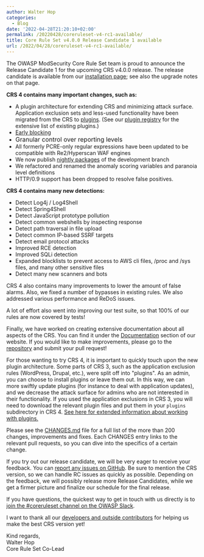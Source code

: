 ```yaml
---
author: Walter Hop
categories:
  - Blog
date: '2022-04-28T21:20:10+02:00'
permalink: /20220428/coreruleset-v4-rc1-available/
title: Core Rule Set v4.0.0 Release Candidate 1 available
url: /2022/04/28/coreruleset-v4-rc1-available/
---
```



The OWASP ModSecurity Core Rule Set team is proud to announce the Release Candidate 1 for the upcoming CRS v4.0.0 release. The release candidate is available from our [installation page](https://coreruleset.org/installation/); see also the upgrade notes on that page.

**CRS 4 contains many important changes, such as:**

- A plugin architecture for extending CRS and minimizing attack surface. Application exclusion sets and less-used functionality have been migrated from the CRS to [plugins](https://coreruleset.org/docs/concepts/plugins/). (See our [plugin registry](https://github.com/coreruleset/plugin-registry) for the extensive list of existing plugins.)
- [Early blocking](https://coreruleset.org/20220302/the-case-for-early-blocking/)
- <span style="color: var(--ast-global-color-3); font-size: 1rem;">Granular control over reporting levels</span>
- All formerly PCRE-only regular expressions have been updated to be compatible with Re2/Hyperscan WAF engines
- We now publish [nightly packages](https://github.com/coreruleset/coreruleset/releases) of the development branch
- We refactored and renamed the anomaly scoring variables and paranoia level definitions
- HTTP/0.9 support has been dropped to resolve false positives.

**CRS 4 contains many new detections:**

- Detect Log4j / Log4Shell
- Detect Spring4Shell
- Detect JavaScript prototype pollution
- Detect common webshells by inspecting response
- Detect path traversal in file upload
- Detect common IP-based SSRF targets
- Detect email protocol attacks
- Improved RCE detection
- Improved SQLi detection
- Expanded blocklists to prevent access to AWS cli files, /proc and /sys files, and many other sensitive files
- Detect many new scanners and bots

CRS 4 also contains many improvements to lower the amount of false alarms. Also, we fixed a number of bypasses in existing rules. We also addressed various performance and ReDoS issues.

A lot of effort also went into improving our test suite, so that 100% of our rules are now covered by tests!

Finally, we have worked on creating extensive documentation about all aspects of the CRS. You can find it under the [Documentation](https://coreruleset.org/docs/) section of our website. If you would like to make improvements, please go to the [repository](https://github.com/coreruleset/documentation/) and submit your pull request!

For those wanting to try CRS 4, it is important to quickly touch upon the new plugin architecture. Some parts of CRS 3, such as the application exclusion rules (WordPress, Drupal, etc.), were split off into "plugins". As an admin, you can choose to install plugins or leave them out. In this way, we can more swiftly update plugins (for instance to deal with application updates), and we decrease the attack surface for admins who are not interested in their functionality. If you used the application exclusions in CRS 3, you will need to download the relevant plugin files and put them in your `plugins` subdirectory in CRS 4. [See here for extended information about working with plugins.](https://coreruleset.org/docs/configuring/plugins/)

Please see the [CHANGES.md](https://github.com/coreruleset/coreruleset/blob/v4.0/dev/CHANGES.md) file for a full list of the more than 200 changes, improvements and fixes. Each CHANGES entry links to the relevant pull requests, so you can dive into the specifics of a certain change.

If you try out our release candidate, we will be very eager to receive your feedback. You can [report any issues on GitHub](https://github.com/coreruleset/coreruleset/issues/new/choose). Be sure to mention the CRS version, so we can handle RC issues as quickly as possible. Depending on the feedback, we will possibly release more Release Candidates, while we get a firmer picture and finalize our schedule for the final release.

If you have questions, the quickest way to get in touch with us directly is to [join the #coreruleset channel on the OWASP Slack](https://coreruleset.org/20181003/owasp-crs-slack/).

I want to thank all our [developers and outside contributors](https://github.com/coreruleset/coreruleset/blob/v4.0/main/CONTRIBUTORS.md) for helping us make the best CRS version yet!

Kind regards,  
Walter Hop  
Core Rule Set Co-Lead
